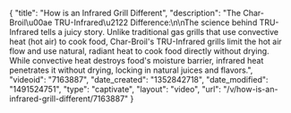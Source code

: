 {
    "title": "How is an Infrared Grill Different",
    "description": "The Char-Broil\u00ae TRU-Infrared\u2122 Difference:\n\nThe science behind TRU-Infrared tells a juicy story. Unlike traditional gas grills that use convective heat (hot air) to cook food, Char-Broil's TRU-Infrared grills limit the hot air flow and use natural, radiant heat to cook food directly without drying. While convective heat destroys food's moisture barrier, infrared heat penetrates it without drying, locking in natural juices and flavors.",
    "videoid": "7163887",
    "date_created": "1352842718",
    "date_modified": "1491524751",
    "type": "captivate",
    "layout": "video",
    "url": "\/v\/how-is-an-infrared-grill-different\/7163887"
}
